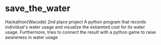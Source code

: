 # save_the_water
Hackathon(Wacode) 2nd place project
  A python program that records individual's water usage and visualize the estiamted cost for its water usage. Furthermore, tries to connect the result
  with a python game to raise awareness in water usage
